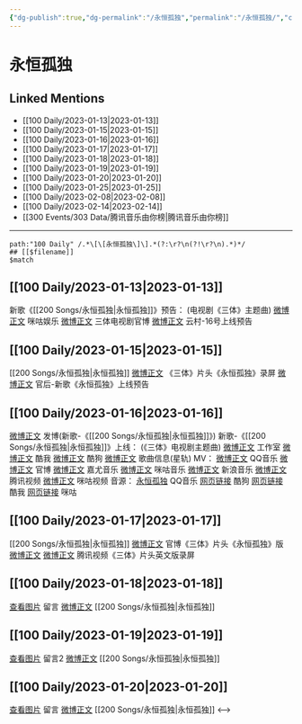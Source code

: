 ```yaml
---
{"dg-publish":true,"dg-permalink":"/永恒孤独","permalink":"/永恒孤独/","created":"2023-01-14T15:03:40.000+08:00","updated":"2023-02-26T00:50:26.000+08:00"}
---
```


# 永恒孤独

## Linked Mentions
- [[100 Daily/2023-01-13\|2023-01-13]]
- [[100 Daily/2023-01-15\|2023-01-15]]
- [[100 Daily/2023-01-16\|2023-01-16]]
- [[100 Daily/2023-01-17\|2023-01-17]]
- [[100 Daily/2023-01-18\|2023-01-18]]
- [[100 Daily/2023-01-19\|2023-01-19]]
- [[100 Daily/2023-01-20\|2023-01-20]]
- [[100 Daily/2023-01-25\|2023-01-25]]
- [[100 Daily/2023-02-08\|2023-02-08]]
- [[100 Daily/2023-02-14\|2023-02-14]]
- [[300 Events/303 Data/腾讯音乐由你榜\|腾讯音乐由你榜]]


---

```expander
path:"100 Daily" /.*\[\[永恒孤独\]\].*(?:\r?\n(?!\r?\n).*)*/
## [[$filename]]
$match
```
## [[100 Daily/2023-01-13\|2023-01-13]]
新歌《[[200 Songs/永恒孤独\|永恒孤独]]》预告：
(电视剧《三体》主题曲)
[微博正文](https://m.weibo.cn/7441318559/4857423477086108) 咪咕娱乐
[微博正文](https://m.weibo.cn/7470196136/4857419022731206) 三体电视剧官博
[微博正文](https://m.weibo.cn/6509152617/4857583292125612) 云村-16号上线预告
## [[100 Daily/2023-01-15\|2023-01-15]]
[[200 Songs/永恒孤独\|永恒孤独]]
[微博正文](https://m.weibo.cn/5233410965/4858291030855581) 《三体》片头《永恒孤独》录屏
[微博正文](https://m.weibo.cn/5248300719/4858145946731965) 官后-新歌《永恒孤独》上线预告
## [[100 Daily/2023-01-16\|2023-01-16]]
[微博正文](https://m.weibo.cn/1736988591/4858476608100134) 发博(新歌-《[[200 Songs/永恒孤独\|永恒孤独]]》)
新歌-《[[200 Songs/永恒孤独\|永恒孤独]]》上线：
(《三体》电视剧主题曲)
[微博正文](https://m.weibo.cn/7478855230/4858325060294940) 工作室
[微博正文](https://m.weibo.cn/1738434147/4858324996592089) 酷我
[微博正文](https://m.weibo.cn/1665103091/4858326855451730) 酷狗
[微博正文](https://m.weibo.cn/6466290670/4858328025138699) 歌曲信息(星轨)
MV：
[微博正文](https://m.weibo.cn/2169129705/4858324983483638) QQ音乐
[微博正文](https://m.weibo.cn/7470196136/4858475978428732) 官博
[微博正文](https://m.weibo.cn/7290756392/4858475970041842) 嘉尤音乐
[微博正文](https://m.weibo.cn/1867028705/4858476561960699) 咪咕音乐
[微博正文](https://m.weibo.cn/1266269835/4858477249826440) 新浪音乐
[微博正文](https://m.weibo.cn/2591595652/4858487131605041) 腾讯视频
[微博正文](https://m.weibo.cn/1809436135/4858496519244483) 咪咕视频
音源：
[永恒孤独](https://weibo.cn/sinaurl?u=https%3A%2F%2Fi.y.qq.com%2Fv8%2Fplaysong.html%3Fsongid%3D391635740%26source%3Dyqq%26ADTAG%3Dhz_wb_sf%26channelId%3D10081987) QQ音乐
[网页链接](https://weibo.cn/sinaurl?u=https%3A%2F%2Ft3.kugou.com%2Fsong.html%3Fid%3D6QnhiadB7V3) 酷狗
[网页链接](https://weibo.cn/sinaurl?u=http%3A%2F%2Fm.kuwo.cn%2Fnewh5app%2Fplay_detail%2F258397557) 酷我
[网页链接](https://weibo.cn/sinaurl?u=http%3A%2F%2Fc.migu.cn%2F00g7xm%3Fifrom%3D1d0582bb0148c334cfc5bdea0805ddd4) 咪咕
## [[100 Daily/2023-01-17\|2023-01-17]]
[[200 Songs/永恒孤独\|永恒孤独]]
[微博正文](https://m.weibo.cn/7470196136/4858944071665392) 官博《三体》片头《永恒孤独》版
[微博正文](https://m.weibo.cn/5233410965/4859014150620254) [微博正文](https://m.weibo.cn/6466290670/4859031744685439) 腾讯视频《三体》片头英文版录屏
## [[100 Daily/2023-01-18\|2023-01-18]]
[查看图片](https://wx2.sinaimg.cn/large/0088n2Pggy1ha8671sv6sj30yi07a0t5.jpg) 留言 [微博正文](https://m.weibo.cn/1736988591/4858476608100134) [[200 Songs/永恒孤独\|永恒孤独]]
## [[100 Daily/2023-01-19\|2023-01-19]]
[查看图片](https://wx1.sinaimg.cn/large/0088n2Pggy1ha9dt6sr70j30u011d45q.jpg) 留言2 [微博正文](https://m.weibo.cn/1736988591/4858476608100134) [[200 Songs/永恒孤独\|永恒孤独]]
## [[100 Daily/2023-01-20\|2023-01-20]]
[查看图片](https://wx2.sinaimg.cn/large/6eb293b4gy1haai9itgitj20u014qdl0.jpg) 留言 [微博正文](https://m.weibo.cn/1736988591/4858476608100134) [[200 Songs/永恒孤独\|永恒孤独]]
<-->